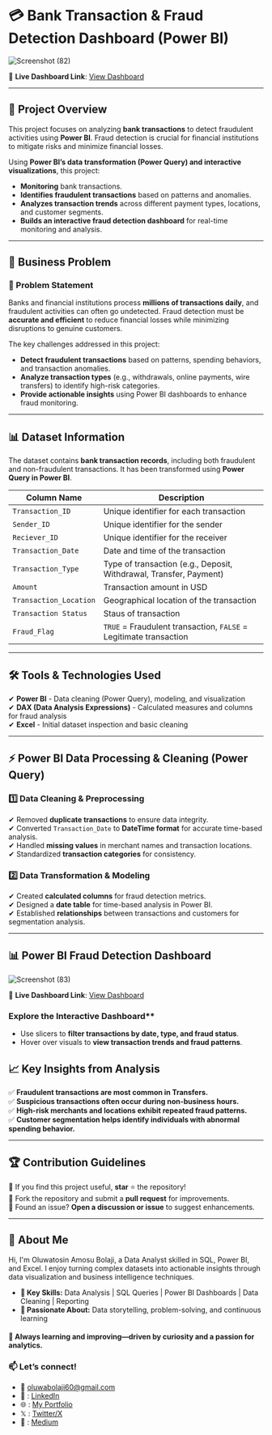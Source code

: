 # 💳 Bank Transaction & Fraud Detection Dashboard (Power BI)
![Screenshot (82)](https://github.com/user-attachments/assets/513de2bb-10d2-48b6-951f-c45778643d79)

📌 **Live Dashboard Link**: [View Dashboard](https://app.powerbi.com/reportEmbed?reportId=YOUR_REPORT_ID)  

---

## 📌 Project Overview
This project focuses on analyzing **bank transactions** to detect fraudulent activities using **Power BI**. Fraud detection is crucial for financial institutions to mitigate risks and minimize financial losses. 

Using **Power BI’s data transformation (Power Query) and interactive visualizations**, this project:
- **Monitoring** bank transactions.
- **Identifies fraudulent transactions** based on patterns and anomalies.
- **Analyzes transaction trends** across different payment types, locations, and customer segments.
- **Builds an interactive fraud detection dashboard** for real-time monitoring and analysis.

---

## 🎯 Business Problem
### **🔎 Problem Statement**
Banks and financial institutions process **millions of transactions daily**, and fraudulent activities can often go undetected. Fraud detection must be **accurate and efficient** to reduce financial losses while minimizing disruptions to genuine customers.

The key challenges addressed in this project:
- **Detect fraudulent transactions** based on patterns, spending behaviors, and transaction anomalies.
- **Analyze transaction types** (e.g., withdrawals, online payments, wire transfers) to identify high-risk categories.
- **Provide actionable insights** using Power BI dashboards to enhance fraud monitoring.

---

## 📊 Dataset Information
The dataset contains **bank transaction records**, including both fraudulent and non-fraudulent transactions. It has been transformed using **Power Query in Power BI**.

| Column Name         | Description |
|---------------------|-------------|
| `Transaction_ID`   | Unique identifier for each transaction |
| `Sender_ID`      | Unique identifier for the sender |
| `Reciever_ID`      | Unique identifier for the receiver |
| `Transaction_Date` | Date and time of the transaction |
| `Transaction_Type` | Type of transaction (e.g., Deposit, Withdrawal, Transfer, Payment) |
| `Amount`          | Transaction amount in USD |
| `Transaction_Location` | Geographical location of the transaction |
| `Transaction Status` | Staus of transaction |
| `Fraud_Flag`     | `TRUE` = Fraudulent transaction, `FALSE` = Legitimate transaction |

---

## 🛠️ Tools & Technologies Used
✔ **Power BI** - Data cleaning (Power Query), modeling, and visualization  
✔ **DAX (Data Analysis Expressions)** - Calculated measures and columns for fraud analysis  
✔ **Excel** - Initial dataset inspection and basic cleaning  

---

## ⚡ Power BI Data Processing & Cleaning (Power Query)
### **1️⃣ Data Cleaning & Preprocessing**
✔ Removed **duplicate transactions** to ensure data integrity.  
✔ Converted `Transaction_Date` to **DateTime format** for accurate time-based analysis.  
✔ Handled **missing values** in merchant names and transaction locations.  
✔ Standardized **transaction categories** for consistency.  

### **2️⃣ Data Transformation & Modeling**
✔ Created **calculated columns** for fraud detection metrics.  
✔ Designed a **date table** for time-based analysis in Power BI.  
✔ Established **relationships** between transactions and customers for segmentation analysis.  

---

## 📊 Power BI Fraud Detection Dashboard

![Screenshot (83)](https://github.com/user-attachments/assets/e5cf58d0-af92-40d2-b75d-16201bc72378)


📌 **Live Dashboard Link**: [View Dashboard](https://app.powerbi.com/reportEmbed?reportId=YOUR_REPORT_ID)  

 ### Explore the Interactive Dashboard**
- Use slicers to **filter transactions by date, type, and fraud status**.
- Hover over visuals to **view transaction trends and fraud patterns**.

## 📈 Key Insights from Analysis
✅ **Fraudulent transactions are most common in Transfers.**  
✅ **Suspicious transactions often occur during non-business hours.**  
✅ **High-risk merchants and locations exhibit repeated fraud patterns.**  
✅ **Customer segmentation helps identify individuals with abnormal spending behavior.**  

---

## 🏆 Contribution Guidelines
🔹 If you find this project useful, **star** ⭐ the repository!  
🔹 Fork the repository and submit a **pull request** for improvements.  
🔹 Found an issue? **Open a discussion or issue** to suggest enhancements.  

---

## 📌 About Me
Hi, I'm Oluwatosin Amosu Bolaji, a Data Analyst skilled in SQL, Power BI, and Excel. I enjoy turning complex datasets into actionable insights through data visualization and business intelligence techniques.

- **🔹 Key Skills:** Data Analysis | SQL Queries | Power BI Dashboards | Data Cleaning | Reporting
- **🔹 Passionate About:** Data storytelling, problem-solving, and continuous learning

#### 🚀 **Always learning and improving—driven by curiosity and a passion for analytics.**  

### 📫 **Let’s connect!**  
- 📩 oluwabolaji60@gmail.com
- 🔗 : [LinkedIn](https://www.linkedin.com/in/oluwatosin-amosu-722b88141)
- 🌐 : [My Portfolio](https://www.datascienceportfol.io/oluwabolaji60) 
- 𝕏 : [Twitter/X](https://x.com/thee_oluwatosin?s=21&t=EqoeQVdQd038wlSUzAtQzw)
- 🔗 : [Medium](https://medium.com/@oluwabolaji60)
